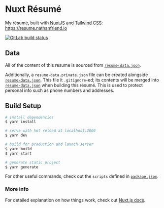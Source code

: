 # Nuxt Résumé

My résumé, built with [NuxtJS](https://nuxtjs.org/guide/installation) and
[Tailwind CSS](https://tailwindcss.com/): https://resume.nathanfriend.io

<a href="https://gitlab.com/nfriend/nuxt-resume/pipelines" target="_blank"><img
  src="https://gitlab.com/nfriend/nuxt-resume/badges/master/pipeline.svg"
  alt="GitLab build status"></a>

## Data

All of the content of this resume is sourced from
[`resume-data.json`](./resume-data.json).

Additionally, a `resume-data.private.json` file can be created alongside
[`resume-data.json`](./resume-data.json). This file it `.gitignore`-ed; its
contents will be merged into [`resume-data.json`](./resume-data.json) when
building this résumé. This is used to protect personal info such as phone
numbers and addresses.

## Build Setup

```bash
# install dependencies
$ yarn install

# serve with hot reload at localhost:3000
$ yarn dev

# build for production and launch server
$ yarn build
$ yarn start

# generate static project
$ yarn generate
```

For other useful commands, check out the `scripts` defined in
[`package.json`](./package.json).

### More info

For detailed explanation on how things work, check out [Nuxt.js
docs](https://nuxtjs.org).
